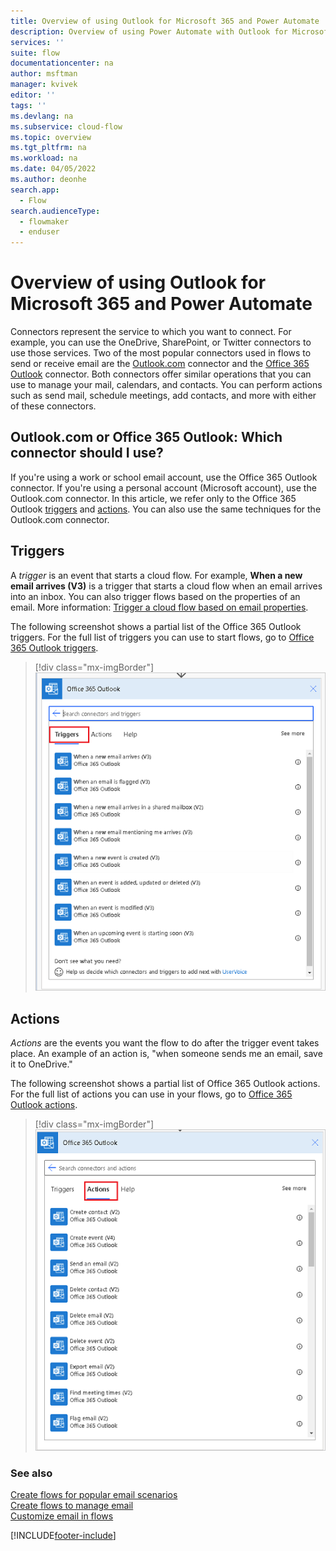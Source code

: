 ```yaml
---
title: Overview of using Outlook for Microsoft 365 and Power Automate | Microsoft Docs
description: Overview of using Power Automate with Outlook for Microsoft 365 and Power Automate.
services: ''
suite: flow
documentationcenter: na
author: msftman
manager: kvivek
editor: ''
tags: ''
ms.devlang: na
ms.subservice: cloud-flow
ms.topic: overview
ms.tgt_pltfrm: na
ms.workload: na
ms.date: 04/05/2022
ms.author: deonhe
search.app: 
  - Flow
search.audienceType: 
  - flowmaker
  - enduser
---
```

# Overview of using Outlook for Microsoft 365 and Power Automate

Connectors represent the service to which you want to connect. For example, you can use the OneDrive, SharePoint, or Twitter connectors to use those services. Two of the most popular connectors used in flows to send or receive email are the [Outlook.com](/connectors/outlook/) connector and the [Office 365 Outlook](/connectors/office365/#connector-in-depth) connector. Both connectors offer similar operations that you can use to manage your mail, calendars, and contacts. You can perform actions such as send mail, schedule meetings, add contacts, and more with either of these connectors.

## Outlook.com or Office 365 Outlook: Which connector should I use?

If you're using a work or school email account, use the Office 365 Outlook connector. If you're using a personal account (Microsoft account), use the Outlook.com connector. In this article, we refer only to the Office 365 Outlook [triggers](/connectors/office365/#triggers) and [actions](/connectors/office365/#actions). You can also use the same techniques for the Outlook.com connector.

## Triggers

A *trigger* is an event that starts a cloud flow. For example, **When a new email arrives (V3)** is a trigger that starts a cloud flow when an email arrives into an inbox. You can also trigger flows based on the properties of an email. More information: [Trigger a cloud flow based on email properties](./email-triggers.md).
 
The following screenshot shows a partial list of the Office 365 Outlook triggers. For the full list of triggers you can use to start flows, go to [Office 365 Outlook triggers](/connectors/office365/#triggers).

> [!div class="mx-imgBorder"]
> ![Screenshot of a partial of the Office 365 Outlook triggers.](./media/email/email-triggers.png "Partial list of the Office 365 Outlook triggers")

## Actions

*Actions* are the events you want the flow to do after the trigger event takes place. An example of an action is, "when someone sends me an email, save it to OneDrive."

The following screenshot shows a partial list of Office 365 Outlook actions. For the full list of actions you can use in your flows, go to [Office 365 Outlook actions](/connectors/office365/#actions).

> [!div class="mx-imgBorder"]
> ![Screenshot of a partial list of Office 365 Outlook actions.](./media/email/email-actions.png "Partial list of the Office 365 Outlook actions")

### See also

[Create flows for popular email scenarios](email-top-scenarios.md)  
[Create flows to manage email](create-email-flows.md)  
[Customize email in flows](email-customization.md)

[!INCLUDE[footer-include](includes/footer-banner.md)]
